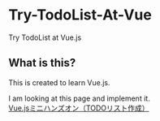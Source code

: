 # Try-TodoList-At-Vue
Try TodoList at Vue.js

## What is this?

This is created to learn Vue.js.

I am looking at this page and implement it.<br>
[Vue.jsミニハンズオン（TODOリスト作成）](https://qiita.com/moonglows76/items/358ef3cd1566c38ece3a)
